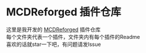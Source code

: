 # MCDReforged 插件仓库

这里是我开发的 [MCDReforged](https://github.com/Fallen-Breath/MCDReforged) 插件仓库\
每个文件夹代表一个插件，文件夹内有每个插件的Readme\
喜欢的话就star一下吧，有问题请发Issue
